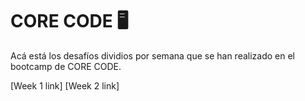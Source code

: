 # CORE CODE 🖥

Acá está los desafíos dividios por semana que se han realizado en el bootcamp de CORE CODE.


[Week 1 link]
[Week 2 link]


